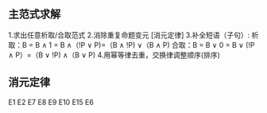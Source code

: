 ## 主范式求解
1.求出任意析取/合取范式
2.消除重复命题变元 [消元定律]
3.补全短语（子句）:
析取：B = B ∧ 1 = B ∧（!P ∨ P)=（B ∧ !P) ∨（B ∧ P)
合取：B = B ∨ 0 = B ∨ (!P ∧ P）=（B ∨ !P) ∧（B ∨ P)
4.用幂等律去重，交换律调整顺序(排序)


## 消元定律
E1 E2 E7 E8 E9 E10 E15 E6
